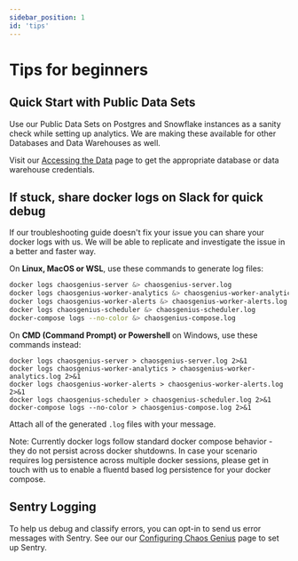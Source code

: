 ```yaml
---
sidebar_position: 1
id: 'tips'
---
```

# Tips for beginners

## Quick Start with Public Data Sets

Use our Public Data Sets on Postgres and Snowflake instances as a sanity check while setting up analytics. We are making these available for other Databases and Data Warehouses as well.

Visit our [Accessing the Data](/docs/Public_Datasets_Catalog/access_data) page to get the appropriate database or data warehouse credentials.

## If stuck, share docker logs on Slack for quick debug

If our troubleshooting guide doesn't fix your issue you can share your docker logs with us. We will be able to replicate and investigate the issue in a better and faster way.

On **Linux, MacOS or WSL**, use these commands to generate log files:
```bash
docker logs chaosgenius-server &> chaosgenius-server.log
docker logs chaosgenius-worker-analytics &> chaosgenius-worker-analytics.log
docker logs chaosgenius-worker-alerts &> chaosgenius-worker-alerts.log
docker logs chaosgenius-scheduler &> chaosgenius-scheduler.log
docker-compose logs --no-color &> chaosgenius-compose.log
```

On **CMD (Command Prompt) or Powershell** on Windows, use these commands instead:
```
docker logs chaosgenius-server > chaosgenius-server.log 2>&1
docker logs chaosgenius-worker-analytics > chaosgenius-worker-analytics.log 2>&1
docker logs chaosgenius-worker-alerts > chaosgenius-worker-alerts.log 2>&1
docker logs chaosgenius-scheduler > chaosgenius-scheduler.log 2>&1
docker-compose logs --no-color > chaosgenius-compose.log 2>&1
```

Attach all of the generated `.log` files with your message.

Note: Currently docker logs follow standard docker compose behavior - they do not persist across docker shutdowns. In case your scenario requires log persistence across multiple docker sessions, please get in touch with us to enable a fluentd based log persistence for your docker compose.

## Sentry Logging

To help us debug and classify errors, you can opt-in to send us error messages with Sentry. See our our [Configuring Chaos Genius](/docs/Operator_Guides/Configuration/analytics-parameters) page to set up Sentry.

